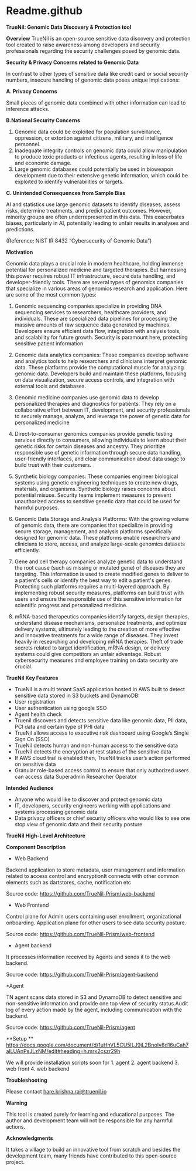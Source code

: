 # Readme.github
**TrueNil: Genomic Data Discovery & Protection tool**

**Overview**
TrueNil is an open-source sensitive data discovery and protection tool created to raise awareness among developers and security professionals regarding the security challenges posed by genomic data. 

**Security & Privacy Concerns related to Genomic Data**

In contrast to other types of sensitive data like credit card or social security numbers, insecure handling of genomic data poses unique implications:

**A. Privacy Concerns**

Small pieces of genomic data combined with other information can lead to inference attacks.

**B.National Security Concerns**

1. Genomic data could be exploited for population surveillance, oppression, or extortion against citizens, military, and intelligence personnel.
2. Inadequate integrity controls on genomic data could allow manipulation to produce toxic products or infectious agents, resulting in loss of life and economic damage.
3. Large genomic databases could potentially be used in bioweapon development due to their extensive genetic information, which could be exploited to identify vulnerabilities or targets.

**C. Unintended Consequences from Sample Bias**

AI and statistics use large genomic datasets to identify diseases, assess risks, determine treatments, and predict patient outcomes. However, minority groups are often underrepresented in this data. This exacerbates biases, particularly in AI, potentially leading to unfair results in analyses and predictions.

(Reference: NIST IR 8432 “Cybersecurity of Genomic Data”)

**Motivation**

Genomic data plays a crucial role in modern healthcare, holding immense potential for personalized medicine and targeted therapies. But harnessing this power requires robust IT infrastructure, secure data handling, and developer-friendly tools. There are several types of genomics companies that specialize in various areas of genomics research and application. Here are some of the most common types:

1. Genomic sequencing companies specialize in providing DNA sequencing services to researchers, healthcare providers, and individuals. These are specialized data pipelines for processing the massive amounts of raw sequence data generated by machines. Developers ensure efficient data flow, integration with analysis tools, and scalability for future growth. Security is paramount here, protecting sensitive patient information

2. Genomic data analytics companies: These companies develop software and analytics tools to help researchers and clinicians interpret genomic data. These platforms provide the computational muscle for analyzing genomic data. Developers build and maintain these platforms, focusing on data visualization, secure access controls, and integration with external tools and databases.

3. Genomic medicine companies use genomic data to develop personalized therapies and diagnostics for patients. They rely on a collaborative effort between IT, development, and security professionals to securely manage, analyze, and leverage the power of genetic data for personalized medicine

4. Direct-to-consumer genomics companies  provide genetic testing services directly to consumers, allowing individuals to learn about their genetic risks for certain diseases and ancestry. They prioritize responsible use of genetic information through secure data handling, user-friendly interfaces, and clear communication about data usage to build trust with their customers.

5. Synthetic biology companies: These companies engineer biological systems using genetic engineering techniques to create new drugs, materials, and organisms. Synthetic biology raises concerns about potential misuse. Security teams implement measures to prevent unauthorized access to sensitive genetic data that could be used for harmful purposes.

6. Genomic Data Storage and Analysis Platforms: With the growing volume of genomic data, there are companies that specialize in providing secure storage, management, and analysis platforms specifically designed for genomic data. These platforms enable researchers and clinicians to store, access, and analyze large-scale genomics datasets efficiently.

7. Gene and cell therapy companies analyze genetic data to understand the root cause (such as missing or mutated gene) of diseases they are targeting. This information is used to create modified genes to deliver to a patient's cells or identify the best way to edit a patient's genes. Protecting such platforms requires a multi-layered approach. By implementing robust security measures, platforms can build trust with users and ensure the responsible use of this sensitive information for scientific progress and personalized medicine.

8. mRNA-based therapeutics companies identify targets, design therapies, understand disease mechanisms, personalize treatments, and optimize delivery systems, ultimately leading to the creation of more effective and innovative treatments for a wide range of diseases. They invest heavily in researching and developing mRNA therapies. Theft of trade secrets related to target identification, mRNA design, or delivery systems could give competitors an unfair advantage. Robust cybersecurity measures and employee training on data security are crucial.

**TrueNil Key Features** 

* TrueNil is a multi tenant SaaS application hosted in AWS built to detect sensitive data stored in S3 buckets and DynamoDB:
* User registration
* User authentication using google SSO
* Agent health check 
* Truenil discovers and  detects sensitive data like genomic data, PII data, PCI data and certain type of PHI data
* TrueNil allows access to executive risk dashboard using Google’s Single Sign On (SSO)
* TrueNil detects human and non-human access to the sensitive data 
* TrueNil detects the encryption at rest status of the sensitive data
* If AWS cloud trail is enabled then, TrueNil tracks user’s action performed on sensitive data
* Granular role-based access control to ensure that only authorized users can access data 
  Superadmin
  Researcher
  Operator

**Intended Audience**

* Anyone who would like to discover and protect genomic data
* IT, developers, security engineers working with applications and systems processing genomic data
* Data privacy officers or chief security officers who would like to see one stop view of genomic data and their security posture
  
**TrueNil High-Level Architecture**



**Component Description**

* Web Backend

Backend application to store metadata, user management and information related to access control and encryptionIt connects with other common elements such as dartstores, cache, notification etc

Source code: https://github.com/TrueNil-Prism/web-backend

* Web Frontend

Control plane for Admin users containing user enrollment, organizational onboarding. Application plane for other users to see data security posture.

Source code: https://github.com/TrueNil-Prism/web-frontend

* Agent backend

It processes information received by Agents and sends it to the web backend.

Source code: https://github.com/TrueNil-Prism/agent-backend

*Agent 

TN agent scans data stored in S3 and DynamoDB to detect sensitive and non-sensitive information and provide one top view of security status.Audit log of every action made by the agent, including communication with the backend.

Source code: https://github.com/TrueNil-Prism/agent

**Setup **
https://docs.google.com/document/d/1uHhVL5CU5ILJ9jL2BnoIv8d16uCah7alLUAnPsJLzNM/edit#heading=h.mrx2cszr29h

We will provide installation scripts soon for 1. agent 2. agent backend 3. web front 4. web backend

**Troubleshooting**

Please contact hare.krishna.rai@truenil.io

**Warning**

This tool is created purely for learning and educational purposes. The author and development team will not be responsible for any harmful actions.

**Acknowledgments**

It takes a village to build an innovative tool from scratch and besides the development team, many friends have contributed to this open-source project.

